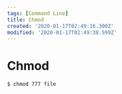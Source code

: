 ```yaml
---
tags: [Command Line]
title: Chmod
created: '2020-01-17T02:49:16.300Z'
modified: '2020-01-17T02:49:38.599Z'
---
```


# Chmod

```shell
$ chmod 777 file
```
